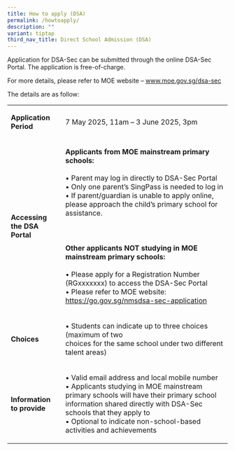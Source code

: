 ```yaml
---
title: How to apply (DSA)
permalink: /howtoapply/
description: ""
variant: tiptap
third_nav_title: Direct School Admission (DSA)
---
```

<p>Application for DSA-Sec can be submitted through the online DSA-Sec Portal.
The application is free-of-charge.</p>
<p>For more details, please refer to MOE website – <a href="http://www.moe.gov.sg/dsa-sec" rel="noopener noreferrer nofollow" target="_blank">www.moe.gov.sg/dsa-sec</a> 
</p>
<p>The details are as follow:</p>
<table style="minWidth: 50px">
<colgroup>
<col>
<col>
</colgroup>
<tbody>
<tr>
<td rowspan="1" colspan="1">
<p><strong>Application Period</strong>
</p>
</td>
<td rowspan="1" colspan="1">
<p>7 May 2025, 11am – 3 June 2025, 3pm</p>
</td>
</tr>
<tr>
<td rowspan="1" colspan="1">
<p><strong>Accessing the DSA Portal</strong>
</p>
</td>
<td rowspan="1" colspan="1">
<p><strong>Applicants from MOE mainstream primary schools:</strong>
<br>
<br>• Parent may log in directly to DSA-Sec Portal
<br>• Only one parent’s SingPass is needed to log in
<br>• If parent/guardian is unable to apply online, please approach the child’s
primary school for assistance.
<br>
<br>
<br>
<br><strong>Other applicants NOT studying in MOE mainstream primary schools:</strong>
<br>
<br>• Please apply for a Registration Number (RGxxxxxxx) to access the DSA-Sec
Portal
<br>• Please refer to MOE website: <a href="https://go.gov.sg/nmsdsa-sec-application" rel="noopener noreferrer nofollow" target="_blank">https://go.gov.sg/nmsdsa-sec-application</a>
</p>
<p></p>
</td>
</tr>
<tr>
<td rowspan="1" colspan="1">
<p><strong>Choices</strong>
</p>
</td>
<td rowspan="1" colspan="1">
<p>• Students can indicate up to three choices (maximum of two
<br>choices for the same school under two different talent areas)</p>
</td>
</tr>
<tr>
<td rowspan="1" colspan="1">
<p><strong>Information to provide</strong>
</p>
</td>
<td rowspan="1" colspan="1">
<p>• Valid email address and local mobile number
<br>• Applicants studying in MOE mainstream primary schools will have their
primary school information shared directly with DSA-Sec schools that they
apply to
<br>• Optional to indicate non-school-based activities and achievements</p>
</td>
</tr>
</tbody>
</table>
<p></p>